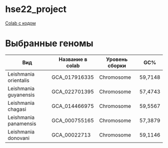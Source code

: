 # hse22_project

[Colab с кодом](https://colab.research.google.com/drive/11Z3riS4jTZ2IY5-oI1QuatJ-tN32zIl2?usp=sharing)

# Выбранные геномы

Вид | Название в colab | Уровень сборки | GC%
---|---|---|---
Leishmania orientalis | GCA_017916335 | Chromosome | 59,7148
Leishmania guyanensis | GCA_022701395 |  Chromosome | 57,4743
Leishmania chagasi | GCA_014466975 |  Chromosome | 59,5567
Leishmania panamensis | GCA_000755165 | Chromosome | 57,3879
Leishmania donovani | GCA_00022713 | Chromosome | 59,1146
